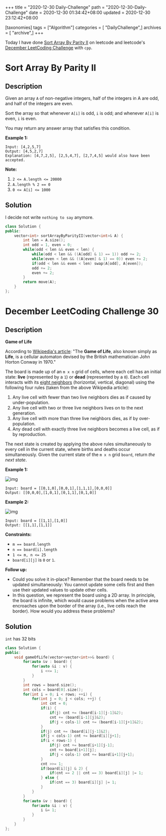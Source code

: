 +++
title = "2020-12-30 Daily-Challenge"
path = "2020-12-30-Daily-Challenge"
date = 2020-12-30 01:34:42+08:00
updated = 2020-12-30 23:12:42+08:00

[taxonomies]
tags = ["Algorithm"]
categories = [ "DailyChallenge",]
archives = [ "archive",]
+++

Today I have done [Sort Array By Parity II](https://leetcode.com/problems/sort-array-by-parity-ii/) on leetcode and leetcode's [December LeetCoding Challenge](https://leetcode.com/explore/challenge/card/december-leetcoding-challenge/573/week-4-december-29th-december-31st/3586/) with `cpp`.

<!-- more -->
# Sort Array By Parity II

## Description

Given an array `A` of non-negative integers, half of the integers in A are odd, and half of the integers are even.

Sort the array so that whenever `A[i]` is odd, `i` is odd; and whenever `A[i]` is even, `i` is even.

You may return any answer array that satisfies this condition.

**Example 1:**

```
Input: [4,2,5,7]
Output: [4,5,2,7]
Explanation: [4,7,2,5], [2,5,4,7], [2,7,4,5] would also have been accepted.
```

**Note:**

1. `2 <= A.length <= 20000`
2. `A.length % 2 == 0`
3. `0 <= A[i] <= 1000`

## Solution

I decide not write `nothing to say` anymore.

``` cpp
class Solution {
public:
    vector<int> sortArrayByParityII(vector<int>& A) {
        int len = A.size();
        int odd = 1, even = 0;
        while(odd < len && even < len) {
            while(odd < len && ((A[odd] & 1) == 1)) odd += 2;
            while(even < len && ((A[even] & 1) == 0)) even += 2;
            if(odd < len && even < len) swap(A[odd], A[even]);
            odd += 2;
            even += 2;
        }
        return move(A);
    }
};
```

# December LeetCoding Challenge 30

## Description

**Game of Life**

According to [Wikipedia's article](https://en.wikipedia.org/wiki/Conway's_Game_of_Life): "The **Game of Life**, also known simply as **Life**, is a cellular automaton devised by the British mathematician John Horton Conway in 1970."

The board is made up of an `m x n` grid of cells, where each cell has an initial state: **live** (represented by a `1`) or **dead** (represented by a `0`). Each cell interacts with its [eight neighbors](https://en.wikipedia.org/wiki/Moore_neighborhood) (horizontal, vertical, diagonal) using the following four rules (taken from the above Wikipedia article):

1. Any live cell with fewer than two live neighbors dies as if caused by under-population.
2. Any live cell with two or three live neighbors lives on to the next generation.
3. Any live cell with more than three live neighbors dies, as if by over-population.
4. Any dead cell with exactly three live neighbors becomes a live cell, as if by reproduction.

The next state is created by applying the above rules simultaneously to every cell in the current state, where births and deaths occur simultaneously. Given the current state of the `m x n` grid `board`, return *the next state*.

**Example 1:**

![img](https://assets.leetcode.com/uploads/2020/12/26/grid1.jpg)

```
Input: board = [[0,1,0],[0,0,1],[1,1,1],[0,0,0]]
Output: [[0,0,0],[1,0,1],[0,1,1],[0,1,0]]
```

**Example 2:**

![img](https://assets.leetcode.com/uploads/2020/12/26/grid2.jpg)

```
Input: board = [[1,1],[1,0]]
Output: [[1,1],[1,1]]
```

**Constraints:**

- `m == board.length`
- `n == board[i].length`
- `1 <= m, n <= 25`
- `board[i][j]` is `0` or `1`.

**Follow up:**

- Could you solve it in-place? Remember that the board needs to be updated simultaneously: You cannot update some cells first and then use their updated values to update other cells.
- In this question, we represent the board using a 2D array. In principle, the board is infinite, which would cause problems when the active area encroaches upon the border of the array (i.e., live cells reach the border). How would you address these problems?

## Solution

`int` has 32 bits

``` cpp
class Solution {
public:
    void gameOfLife(vector<vector<int>>& board) {
        for(auto &v : board) {
            for(auto &i : v) {
                i <<= 1;
            }
        }
        int rows = board.size();
        int cols = board[0].size();
        for(int i = 0; i < rows; ++i) {
            for(int j = 0; j < cols; ++j) {
                int cnt = 0;
                if(i) {
                    if(j) cnt += (board[i-1][j-1]&2);
                    cnt += (board[i-1][j]&2);
                    if(j < cols-1) cnt += (board[i-1][j+1]&2);
                }
                if(j) cnt += (board[i][j-1]&2);
                if(j < cols-1) cnt += board[i][j+1];
                if(i < rows-1) {
                    if(j) cnt += board[i+1][j-1];
                    cnt += board[i+1][j];
                    if(j < cols-1) cnt += board[i+1][j+1];
                }
                cnt >>= 1;
                if(board[i][j] & 2) {
                    if(cnt == 2 || cnt == 3) board[i][j] |= 1;
                } else {
                    if(cnt == 3) board[i][j] |= 1;
                }
            }
        }
        for(auto &v : board) {
            for(auto &i : v) {
                i &= 1;
            }
        }
    }
};
```